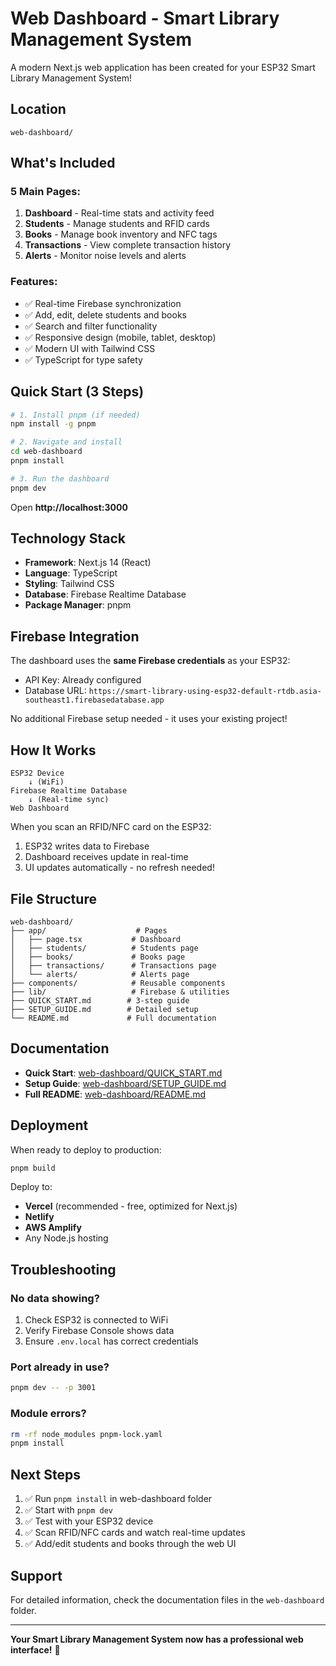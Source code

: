 # Web Dashboard - Smart Library Management System

A modern Next.js web application has been created for your ESP32 Smart Library Management System!

## Location

```
web-dashboard/
```

## What's Included

### 5 Main Pages:
1. **Dashboard** - Real-time stats and activity feed
2. **Students** - Manage students and RFID cards
3. **Books** - Manage book inventory and NFC tags
4. **Transactions** - View complete transaction history
5. **Alerts** - Monitor noise levels and alerts

### Features:
- ✅ Real-time Firebase synchronization
- ✅ Add, edit, delete students and books
- ✅ Search and filter functionality
- ✅ Responsive design (mobile, tablet, desktop)
- ✅ Modern UI with Tailwind CSS
- ✅ TypeScript for type safety

## Quick Start (3 Steps)

```bash
# 1. Install pnpm (if needed)
npm install -g pnpm

# 2. Navigate and install
cd web-dashboard
pnpm install

# 3. Run the dashboard
pnpm dev
```

Open **http://localhost:3000**

## Technology Stack

- **Framework**: Next.js 14 (React)
- **Language**: TypeScript
- **Styling**: Tailwind CSS
- **Database**: Firebase Realtime Database
- **Package Manager**: pnpm

## Firebase Integration

The dashboard uses the **same Firebase credentials** as your ESP32:
- API Key: Already configured
- Database URL: `https://smart-library-using-esp32-default-rtdb.asia-southeast1.firebasedatabase.app`

No additional Firebase setup needed - it uses your existing project!

## How It Works

```
ESP32 Device
    ↓ (WiFi)
Firebase Realtime Database
    ↓ (Real-time sync)
Web Dashboard
```

When you scan an RFID/NFC card on the ESP32:
1. ESP32 writes data to Firebase
2. Dashboard receives update in real-time
3. UI updates automatically - no refresh needed!

## File Structure

```
web-dashboard/
├── app/                    # Pages
│   ├── page.tsx           # Dashboard
│   ├── students/          # Students page
│   ├── books/             # Books page
│   ├── transactions/      # Transactions page
│   └── alerts/            # Alerts page
├── components/            # Reusable components
├── lib/                   # Firebase & utilities
├── QUICK_START.md        # 3-step guide
├── SETUP_GUIDE.md        # Detailed setup
└── README.md             # Full documentation
```

## Documentation

- **Quick Start**: [web-dashboard/QUICK_START.md](web-dashboard/QUICK_START.md)
- **Setup Guide**: [web-dashboard/SETUP_GUIDE.md](web-dashboard/SETUP_GUIDE.md)
- **Full README**: [web-dashboard/README.md](web-dashboard/README.md)

## Deployment

When ready to deploy to production:

```bash
pnpm build
```

Deploy to:
- **Vercel** (recommended - free, optimized for Next.js)
- **Netlify**
- **AWS Amplify**
- Any Node.js hosting

## Troubleshooting

### No data showing?
1. Check ESP32 is connected to WiFi
2. Verify Firebase Console shows data
3. Ensure `.env.local` has correct credentials

### Port already in use?
```bash
pnpm dev -- -p 3001
```

### Module errors?
```bash
rm -rf node_modules pnpm-lock.yaml
pnpm install
```

## Next Steps

1. ✅ Run `pnpm install` in web-dashboard folder
2. ✅ Start with `pnpm dev`
3. ✅ Test with your ESP32 device
4. ✅ Scan RFID/NFC cards and watch real-time updates
5. ✅ Add/edit students and books through the web UI

## Support

For detailed information, check the documentation files in the `web-dashboard` folder.

---

**Your Smart Library Management System now has a professional web interface!** 🎉
